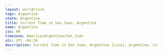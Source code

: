 ```yaml
---
layout: worldclock
tags: Argentina
state: Argentina
title: Current Time in San Juan, Argentina
name: Argentina
iso: AR
timezone: America/Argentina/San_Juan
utc: UTC -04:34
description: Current Time in San Juan, Argentina [Live], Argentina. Live update now time in San Juan, timezone America/Argentina/San_Juan, UTC -04:34, Country ISO code & Current Local Time.
---
```


